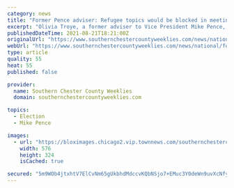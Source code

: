 ```yaml
---
category: news
title: "Former Pence adviser: Refugee topics would be blocked in meetings"
excerpt: "Olivia Troye, a former adviser to Vice President Mike Pence, speaks to CNN for the first time since her viral Twitter thread in which she says that some senior members"
publishedDateTime: 2021-08-21T18:21:00Z
originalUrl: "https://www.southernchestercountyweeklies.com/news/national/former-pence-adviser-refugee-topics-would-be-blocked-in-meetings/video_0c82f0fc-4cf3-5ea6-a393-5d9b021d3f4a.html"
webUrl: "https://www.southernchestercountyweeklies.com/news/national/former-pence-adviser-refugee-topics-would-be-blocked-in-meetings/video_0c82f0fc-4cf3-5ea6-a393-5d9b021d3f4a.html"
type: article
quality: 55
heat: 55
published: false

provider:
  name: Southern Chester County Weeklies
  domain: southernchestercountyweeklies.com

topics:
  - Election
  - Mike Pence

images:
  - url: "https://bloximages.chicago2.vip.townnews.com/southernchestercountyweeklies.com/content/tncms/assets/v3/editorial/0/c8/0c82f0fc-4cf3-5ea6-a393-5d9b021d3f4a/612157ea6e569.image.jpg?resize=576%2C324"
    width: 576
    height: 324
    isCached: true

secured: "5m9WOb4jtxhtV7ElCvNm65gUkbhdMdccvKQbNSjo7+EMuc3Y0deWn9uvXcNfyHCyhey1lIuYGWG/5VbsVC/UyFfQBdEOzmYU13vIgCYXQG4QqACvYdKydAvjg6X7uBJmkkiPcdm8QHX978A4f789GuERp4hor6LTpL1ZhpSdrfB4r2w+9aZ8X3SX15rseo00DkBawNSp1KugTymVBAESDBRgXITe8WN0x9BF3aJkd0skEsfD1ynqXDiAebje1meFg8xD8p/KOmIPJ5JlnID/VZjXWu2gWQ7DEkrMgFz97HFyT093CsdmQgoq4RXMMP7xa1uodXLedO43ssJpEsYYhP1ljxcbLqECrAJkGhitggk=;oaxiykXuvRqNpwg9CvNfQg=="
---
```


